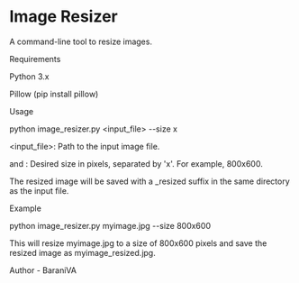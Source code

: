 # Image Resizer

A command-line tool to resize images.

Requirements

Python 3.x

Pillow (pip install pillow)

Usage

python image_resizer.py <input_file> --size <width>x<height>

<input_file>: Path to the input image file.

<width> and <height>: Desired size in pixels, separated by 'x'. For example, 800x600.

The resized image will be saved with a _resized suffix in the same directory as the input file.

Example

python image_resizer.py myimage.jpg --size 800x600

This will resize myimage.jpg to a size of 800x600 pixels and save the resized image as myimage_resized.jpg.

Author - BaraniVA
